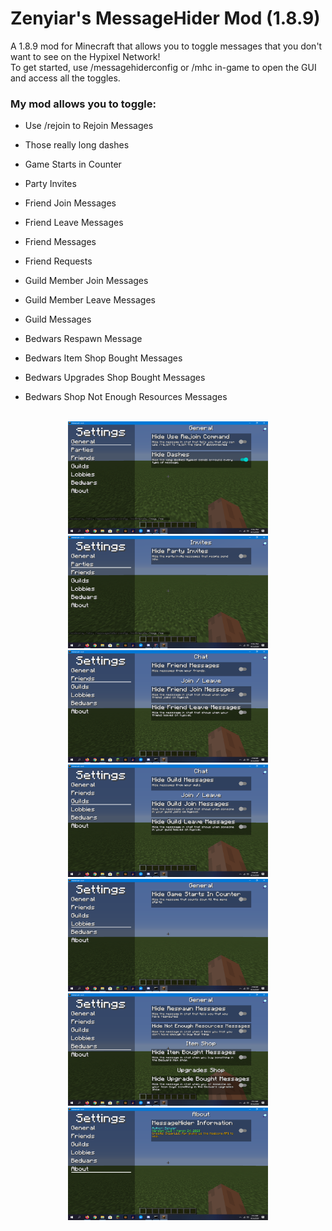 # Zenyiar's MessageHider Mod (1.8.9)
A 1.8.9 mod for Minecraft that allows you to toggle messages that you don't want to see on the Hypixel Network!
<br />
To get started, use /messagehiderconfig or /mhc in-game to open the GUI and access all the toggles.

### My mod allows you to toggle:
- Use /rejoin to Rejoin Messages
- Those really long dashes

- Game Starts in Counter

- Party Invites

- Friend Join Messages
- Friend Leave Messages
- Friend Messages
- Friend Requests

- Guild Member Join Messages
- Guild Member Leave Messages
- Guild Messages

- Bedwars Respawn Message
- Bedwars Item Shop Bought Messages
- Bedwars Upgrades Shop Bought Messages
- Bedwars Shop Not Enough Resources Messages

<br />
<center>
  <img src="images/general_category.png" width=320 height=180 />
  <img src="images/parties_category.png" width=320 height=180 />
  <img src="images/friends_category.png" width=320 height=180 />
  <img src="images/guilds_category.png" width=320 height=180 />
  <img src="images/lobbies_category.png" width=320 height=180 />
  <img src="images/bedwars_category.png" width=320 height=180 />
  <img src="images/about_category.png" width=320 height=180 />
</center>
